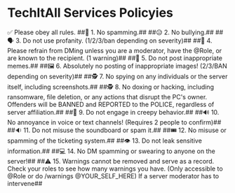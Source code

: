 # TechItAll Services Policyies

✅ Please obey all rules.
##💬 1. No spamming.##
##😥 2. No bullying.##
##🗣️ 3. Do not use profanity. (1/2/3/ban depending on severity)##
##💬 4. Please refrain from DMing unless you are a moderator, have the @Role, or are known to the recipient. (1 warning)##
##💬 5. Do not post inappropriate memes.##
##🖼️ 6. Absolutely no posting of inappropriate images! (2/3/BAN depending on severity)##
##🕵️ 7. No spying on any individuals or the server itself, including screenshots.##
##🕵️ 8. No doxing or hacking, including ransomware, file deletion, or any actions that disrupt the PC's owner. Offenders will be BANNED and REPORTED to the POLICE, regardless of server affiliation.##
##👀 9. Do not engage in creepy behavior.##
##🔊 10. No annoyance in voice or text channels! (Requires 2 people to confirm)##
##🔉 11. Do not misuse the soundboard or spam it.##
##🎟️ 12. No misuse or spamming of the ticketing system.##
##👁️ 13. Do not leak sensitive information.##
##💻 14. No DM spamming or swearing to anyone on the server!##
##⚠️ 15. Warnings cannot be removed and serve as a record. Check your roles to see how many warnings you have. (Only accessible to @Role or do /warnings @YOUR_SELF_HERE) If a server moderator has to intervene##


